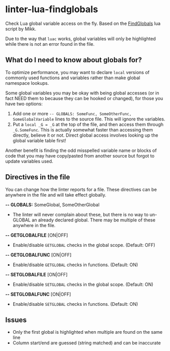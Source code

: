 # linter-lua-findglobals

Check Lua global variable access on the fly. Based on the [FindGlobals](http://www.wowace.com/addons/findglobals/) lua script by Mikk.

Due to the way that `luac` works, global variables will only be highlighted while there is not an error found in the file.

##  What do I need to know about globals for?

To optimize performance, you may want to declare `local` versions of commonly used functions and variables rather than make global namespace lookups.

Some global variables you may be okay with being global accesses (or in fact NEED them to because they can be hooked or changed), for those you have two options:

1.  Add one or more `-- GLOBALS: SomeFunc, SomeOtherFunc, SomeGlobalVariable` lines to the source file. This will ignore the variables.
2.  Put a `local _G = _G` at the top of the file, and then access them through `_G.SomeFunc`. This is actually somewhat faster than accessing them directly, believe it or not. Direct global access involves looking up the global variable table first!

Another benefit is finding the odd misspelled variable name or blocks of code that you may have copy/pasted from another source but forgot to update variables used.

## Directives in the file

You can change how the linter reports for a file. These directives can be anywhere in the file and will take effect globally.

**-- GLOBALS:** SomeGlobal, SomeOtherGlobal
 - The linter will never complain about these, but there is no way to un-GLOBAL an already declared global. There may be multiple of these anywhere in the file.

**-- GETGLOBALFILE** [ON|OFF]
 - Enable/disable `GETGLOBAL` checks in the global scope. (Default: OFF)

**-- GETGLOBALFUNC** [ON|OFF]
 - Enable/disable `GETGLOBAL` checks in functions. (Default: ON)

**-- SETGLOBALFILE** [ON|OFF]
 - Enable/disable `SETGLOBAL` checks in the global scope. (Default: ON)

**-- SETGLOBALFUNC** [ON|OFF]
 - Enable/disable `SETGLOBAL` checks in functions. (Default: ON)

## Issues

 - Only the first global is highlighted when multiple are found on the same line
 - Column start/end are guessed (string matched) and can be inaccurate
